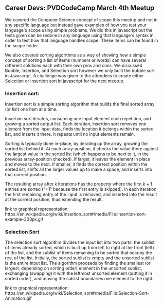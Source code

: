 <h2>Career Devs: PVDCodeCamp March 4th Meetup</h2>
<p>We covered the Computer Science concept of scope this meetup and not in any specific language but instead gave examples of how you test your language's scope using simple problems. We did this in javascript but the tests given can be redone in any language using that language's syntax in order to test how that language handles scope. These items can be found in the scope folder.</p>
<p>We also covered sorting algorithms as a way of showing how a simple concept of sorting a list of items (numbers or words) can have several different solutions each with their own pros and cons. We discussed Bubble, Insertion, and Selection sort however we only built the bubble sort in Javascript. A challenge was given to the attendees to create either Selection or Insertion sort in javascript for the next meetup. </p>

<h3>Insertion sort:</h3>
<p>Insertion sort is a simple sorting algorithm that builds the final sorted array (or list) one item at a time. </p>
<p>
Insertion sort iterates, consuming one input element each repetition, and growing a sorted output list. Each iteration, insertion sort removes one element from the input data, finds the location it belongs within the sorted list, and inserts it there. It repeats until no input elements remain. </p>

<p>Sorting is typically done in-place, by iterating up the array, growing the sorted list behind it. At each array-position, it checks the value there against the largest value in the sorted list (which happens to be next to it, in the previous array-position checked). If larger, it leaves the element in place and moves to the next. If smaller, it finds the correct position within the sorted list, shifts all the larger values up to make a space, and inserts into that correct position.</p>

<p>The resulting array after k iterations has the property where the first k + 1 entries are sorted ("+1" because the first entry is skipped). In each iteration the first remaining entry of the input is removed, and inserted into the result at the correct position, thus extending the result. </p>

<p>link to graphical representation: https://en.wikipedia.org/wiki/Insertion_sort#/media/File:Insertion-sort-example-300px.gif</p>

<h3>Selection Sort</h3>
<p>The selection sort algorithm divides the input list into two parts: the sublist of items already sorted, which is built up from left to right at the front (left) of the list, and the sublist of items remaining to be sorted that occupy the rest of the list. Initially, the sorted sublist is empty and the unsorted sublist is the entire input list. The algorithm proceeds by finding the smallest (or largest, depending on sorting order) element in the unsorted sublist, exchanging (swapping) it with the leftmost unsorted element (putting it in sorted order), and moving the sublist boundaries one element to the right.</p>

<p>link to graphical representation: https://en.wikipedia.org/wiki/Selection_sort#/media/File:Selection-Sort-Animation.gif</p>

